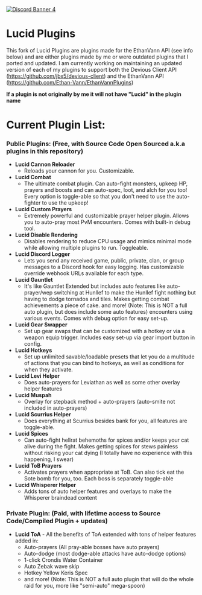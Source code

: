 [![Discord Banner 4](https://discordapp.com/api/guilds/978715859361079307/widget.png?style=banner4)](https://discord.gg/jj2kFyeBv9)

# Lucid Plugins

This fork of Lucid Plugins are plugins made for the EthanVann API (see info below) and are either plugins made by
me or were outdated plugins that I ported and updated.
I am currently working on maintaining an updated version of each of my plugins to support both the Devious Client API (https://github.com/jbx5/devious-client)
and the EthanVann API (https://github.com/Ethan-Vann/EthanVannPlugins)

**If a plugin is not originally by me it will not have "Lucid" in the plugin name**

Current Plugin List:
=
### Public Plugins: (Free, with Source Code Open Sourced a.k.a plugins in this repository)
- **Lucid Cannon Reloader**
  - Reloads your cannon for you. Customizable.
- **Lucid Combat**
  - The ultimate combat plugin. Can auto-fight monsters, upkeep HP, prayers and boosts and can auto-spec, loot, and alch for you too! Every option is toggle-able so that you don't need to use the auto-fighter to use the upkeep!
- **Lucid Custom Prayers**
  - Extremely powerful and customizable prayer helper plugin. Allows you to auto-pray most PvM encounters. Comes with built-in debug tool.
- **Lucid Disable Rendering**
  - Disables rendering to reduce CPU usage and mimics minimal mode while allowing multiple plugins to run. Toggleable.
- **Lucid Discord Logger**
  - Lets you send any received game, public, private, clan, or group messages to a Discord hook for easy logging. Has customizable override webhook URLs available for each type.
- **Lucid Gauntlet**
  - It's like Gauntlet Extended but includes auto features like auto-prayer/wep switching at Hunllef to make
    the Hunllef fight nothing but having to dodge tornados and tiles. Makes getting combat achievements a piece of cake.
    and more! (Note: This is NOT a full auto plugin, but does include some auto features)
    encounters using various events. Comes with debug option for easy set-up.
- **Lucid Gear Swapper**
  - Set up gear swaps that can be customized with a hotkey or via a weapon equip trigger. Includes easy set-up via gear import button in config.
- **Lucid Hotkeys**
  - Set up unlimited savable/loadable presets that let you do a multitude of actions that you can bind to hotkeys, as well as conditions for when they activate.
- **Lucid Levi Helper**
  - Does auto-prayers for Leviathan as well as some other overlay helper features
- **Lucid Muspah**
  - Overlay for stepback method + auto-prayers (auto-smite not included in auto-prayers)
- **Lucid Scurrius Helper**
  - Does everything at Scurrius besides bank for you, all features are toggle-able.
- **Lucid Spices**
  - Can auto-fight hellrat behemoths for spices and/or keeps your cat alive during the fight. Makes getting spices for
    stews painless without risking your cat dying (I totally have no experience with this happening, I swear)
- **Lucid ToB Prayers**
  - Activates prayers when appropriate at ToB. Can also tick eat the Sote bomb for you, too. Each boss is separately toggle-able
- **Lucid Whisperer Helper**
  - Adds tons of auto helper features and overlays to make the Whisperer braindead content

### Private Plugin: (Paid, with lifetime access to Source Code/Compiled Plugin + updates)
- **Lucid ToA** - All the benefits of ToA extended with tons of helper features added in:
  - Auto-prayers (All pray-able bosses have auto prayers)
  - Auto-dodge (most dodge-able attacks have auto-dodge options)
  - 1-click Crondis Water Container
  - Auto Zebak wave skip
  - Hotkey Yellow Keris Spec
  - and more! (Note: This is NOT a full auto plugin that will do the whole raid for you, more like "semi-auto" mega-spoon)